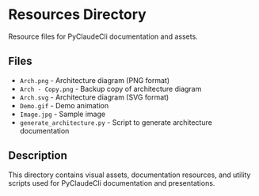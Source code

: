 # Resources Directory

Resource files for PyClaudeCli documentation and assets.

## Files

- `Arch.png` - Architecture diagram (PNG format)
- `Arch - Copy.png` - Backup copy of architecture diagram
- `Arch.svg` - Architecture diagram (SVG format)
- `Demo.gif` - Demo animation
- `Image.jpg` - Sample image
- `generate_architecture.py` - Script to generate architecture documentation

## Description

This directory contains visual assets, documentation resources, and utility scripts used for PyClaudeCli documentation and presentations.
